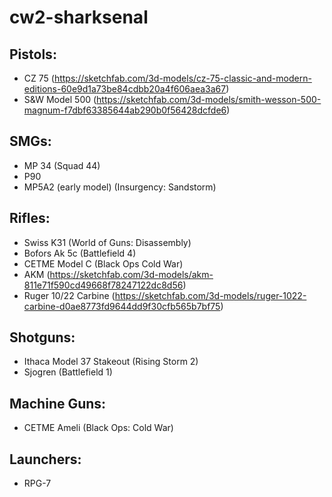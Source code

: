 # cw2-sharksenal


## Pistols:
- CZ 75 (https://sketchfab.com/3d-models/cz-75-classic-and-modern-editions-60e9d1a73be84cdbb20a4f606aea3a67)
- S&W Model 500 (https://sketchfab.com/3d-models/smith-wesson-500-magnum-f7dbf63385644ab290b0f56428dcfde6)

## SMGs:
- MP 34 (Squad 44)
- P90
- MP5A2 (early model) (Insurgency: Sandstorm)

## Rifles:
- Swiss K31 (World of Guns: Disassembly)
- Bofors Ak 5c (Battlefield 4)
- CETME Model C (Black Ops Cold War)
- AKM (https://sketchfab.com/3d-models/akm-811e71f590cd49668f78247122dc8d56)
- Ruger 10/22 Carbine (https://sketchfab.com/3d-models/ruger-1022-carbine-d0ae8773fd9644dd9f30cfb565b7bf75)

## Shotguns:
- Ithaca Model 37 Stakeout (Rising Storm 2)
- Sjogren (Battlefield 1)

## Machine Guns:
- CETME Ameli (Black Ops: Cold War)

## Launchers:
- RPG-7